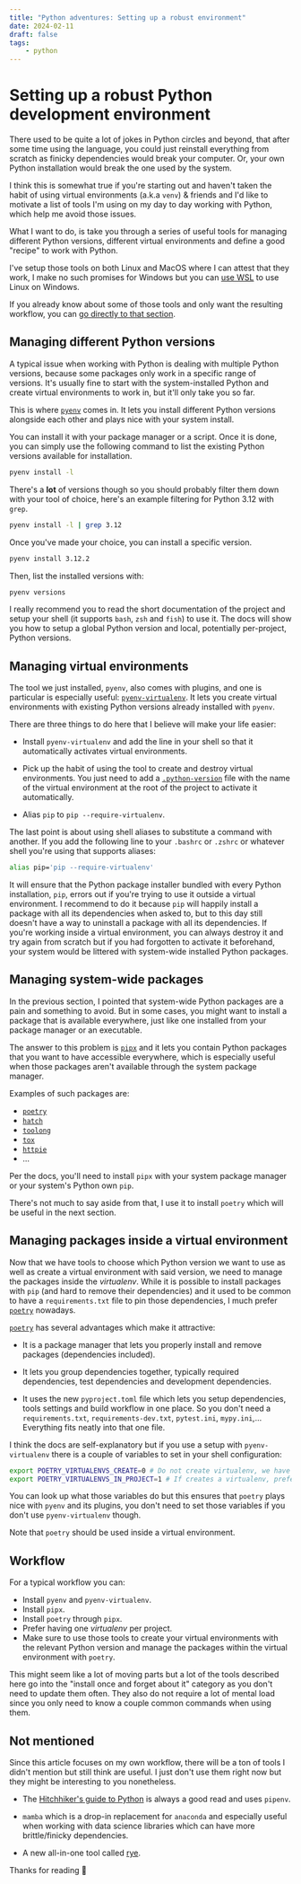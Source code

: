 ```yaml
---
title: "Python adventures: Setting up a robust environment"
date: 2024-02-11
draft: false
tags: 
    - python
---
```

# Setting up a robust Python development environment

There used to be quite a lot of jokes in Python circles and beyond, that after some time using the
language, you could just reinstall everything from scratch as finicky dependencies would
break your computer. Or, your own Python installation would break the one used by
the system.

I think this is somewhat true if you're starting out and haven't taken the habit
of using virtual environments (a.k.a `venv`) & friends and I'd like to motivate
a list of tools I'm using on my day to day working with Python, which help me
avoid those issues.

What I want to do, is take you through a series of useful tools for managing
different Python versions, different virtual environments and define a good
"recipe" to work with Python.

I've setup those tools on both Linux and MacOS where I can attest that they
work, I make no such promises for Windows but you can [use
WSL](https://learn.microsoft.com/en-us/windows/wsl/) to use Linux on Windows.

If you already know about some of those tools and only want the resulting
workflow, you can [go directly to that section](#workflow).

## Managing different Python versions

A typical issue when working with Python is dealing with multiple Python versions,
because some packages only work in a specific range of versions. It's usually
fine to start with the system-installed Python and create virtual environments
to work in, but it'll only take you so far.

This is where [`pyenv`](https://github.com/pyenv/pyenv) comes in. It lets you
install different Python versions alongside each other and plays nice with your
system install.

You can install it with your package manager or a script. Once it is done, you can simply
use the following command to list the existing Python versions available for installation.
```sh
pyenv install -l
```
There's a **lot** of versions though so you should probably filter them down
with your tool of choice, here's an example filtering for Python 3.12 with
`grep`. 
```sh
pyenv install -l | grep 3.12
```
Once you've made your choice, you can install a specific version.
```sh
pyenv install 3.12.2
```
Then, list the installed versions with:
```sh
pyenv versions
```
I really recommend you to read the short documentation of the project and setup
your shell (it supports `bash`, `zsh` and `fish`) to use it. The docs will show
you how to setup a global Python version and local, potentially per-project,
Python versions.

## Managing virtual environments

The tool we just installed, `pyenv`, also comes with plugins, and one is
particular is especially useful:
[`pyenv-virtualenv`](https://github.com/pyenv/pyenv-virtualenv). It lets you
create virtual environments with existing Python versions already installed with
`pyenv`.

There are three things to do here that I believe will make your life easier: 

- Install `pyenv-virtualenv` and add the line in your shell so that it
  automatically activates virtual environments.
  
- Pick up the habit of using the tool to create and destroy virtual
  environments. You just need to add a
  [`.python-version`](https://github.com/pyenv/pyenv-virtualenv?tab=readme-ov-file#activate-virtualenv)
  file with the name of the virtual environment at the root of the project to
  activate it automatically.
  
- Alias `pip` to `pip --require-virtualenv`.

The last point is about using shell aliases to substitute a command with
another. If you add the following line to your `.bashrc` or `.zshrc` or whatever
shell you're using that supports aliases:
```sh
alias pip='pip --require-virtualenv'
```
It will ensure that the Python package installer bundled with every Python
installation, `pip`, errors out if you're trying to use it outside a virtual
environment. I recommend to do it because `pip` will happily install a package
with all its dependencies when asked to, but to this day still doesn't have a
way to uninstall a package with all its dependencies. If you're working inside a
virtual environment, you can always destroy it and try again from scratch but
if you had forgotten to activate it beforehand, your system would be
littered with system-wide installed Python packages.

## Managing system-wide packages

In the previous section, I pointed that system-wide Python packages are a pain
and something to avoid. But in some cases, you might want to install a package
that is available everywhere, just like one installed from your package manager
or an executable.

The answer to this problem is [`pipx`](https://pipx.pypa.io/stable/) and it lets
you contain Python packages that you want to have accessible everywhere, which
is especially useful when those packages aren't available through the system
package manager.

Examples of such packages are:

- [`poetry`](https://python-poetry.org/)
- [`hatch`](https://hatch.pypa.io/latest/)
- [`toolong`](https://github.com/textualize/toolong)
- [`tox`](https://tox.wiki/en/4.12.1/)
- [`httpie`](https://httpie.io/docs/cli)
- ...

Per the docs, you'll need to install `pipx` with your system package manager or your
system's Python own `pip`.

There's not much to say aside from that, I use it to install `poetry` which will
be useful in the next section.

## Managing packages inside a virtual environment

Now that we have tools to choose which Python version we want to use as well as
create a virtual environment with said version, we need to manage the packages
inside the *virtualenv*. While it is possible to install packages with `pip`
(and hard to remove their dependencies) and it used to be common to have a
`requirements.txt` file to pin those dependencies, I much prefer
[`poetry`](https://python-poetry.org/) nowadays.

[`poetry`](https://python-poetry.org/) has several advantages which make it
attractive:

- It is a package manager that lets you properly install and remove packages
  (dependencies included).
  
- It lets you group dependencies together, typically required dependencies, test
  dependencies and development dependencies.
  
- It uses the new `pyproject.toml` file which lets you setup dependencies, tools
  settings and build workflow in one place. So you don't need a
  `requirements.txt`, `requirements-dev.txt`, `pytest.ini`,
  `mypy.ini`,... Everything fits neatly into that one file.
  
I think the docs are self-explanatory but if you use a setup with
`pyenv-virtualenv` there is a couple of variables to set in your shell
configuration:
```sh
export POETRY_VIRTUALENVS_CREATE=0 # Do not create virtualenv, we have pyenv for that
export POETRY_VIRTUALENVS_IN_PROJECT=1 # If creates a virtualenv, prefer doing it in the project instead
``` 
You can look up what those variables do but this ensures that `poetry` plays
nice with `pyenv` and its plugins, you don't need to set those variables if you
don't use `pyenv-virtualenv` though.

Note that `poetry` should be used inside a virtual environment.

## Workflow

For a typical workflow you can:

- Install `pyenv` and `pyenv-virtualenv`.
- Install `pipx`.
- Install `poetry` through `pipx`.
- Prefer having one *virtualenv* per project.
- Make sure to use those tools to create your virtual environments with the
  relevant Python version and manage the packages within the virtual environment
  with `poetry`.
  
This might seem like a lot of moving parts but a lot of the tools described here
go into the "install once and forget about it" category as you don't need to
update them often. They also do not require a lot of mental load since you only
need to know a couple common commands when using them.

## Not mentioned

Since this article focuses on my own workflow, there will be a ton of tools I
didn't mention but still think are useful. I just don't use them right now but
they might be interesting to you nonetheless.

- The [Hitchhiker's guide to Python](https://docs.python-guide.org/) is always a
  good read and uses `pipenv`.
  
- `mamba` which is a drop-in replacement for `anaconda` and especially useful
  when working with data science libraries which can have more brittle/finicky
  dependencies.
  
- A new all-in-one tool called [rye](https://rye-up.com/).



Thanks for reading 👾
